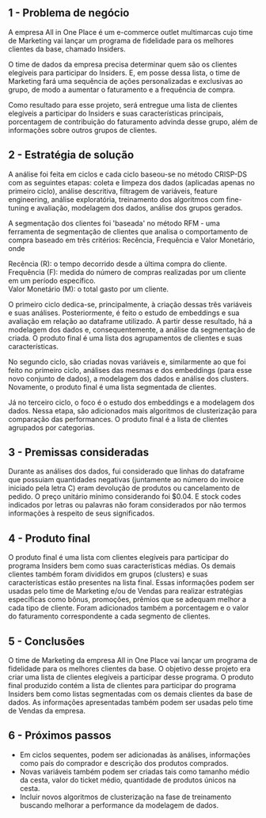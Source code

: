 ## 1 - Problema de negócio

A empresa All in One Place é um e-commerce outlet multimarcas cujo time de Marketing vai lançar um programa de fidelidade para os melhores clientes da base, chamado Insiders. 

O time de dados da empresa precisa determinar quem são os clientes elegíveis para participar do Insiders. E, em posse dessa lista, o time de Marketing fará uma sequência de ações personalizadas e exclusivas ao grupo, de modo a aumentar o faturamento e a frequência de compra.

Como resultado para esse projeto, será entregue uma lista de clientes elegíveis a participar do Insiders e suas características principais, porcentagem de contribuição do faturamento advinda desse grupo, além de informações sobre outros grupos de clientes.

## 2 - Estratégia de solução

A análise foi feita em ciclos e cada ciclo baseou-se no método CRISP-DS com as seguintes etapas: coleta e limpeza dos dados (aplicadas apenas no primeiro ciclo), análise descritiva, filtragem de variáveis, feature engineering, análise exploratória, treinamento dos algoritmos com fine-tuning e avaliação, modelagem dos dados, análise dos grupos gerados. 

A segmentação dos clientes foi 'baseada' no método RFM - uma ferramenta de segmentação de clientes que analisa o comportamento de compra baseado em três critérios: Recência, Frequência e Valor Monetário, onde

Recência (R): o tempo decorrido desde a última compra do cliente.<br>
Frequência (F): medida do número de compras realizadas por um cliente em um período específico.<br>
Valor Monetário (M): o total gasto por um cliente. 

O primeiro ciclo dedica-se, principalmente, à criação dessas três variáveis e suas análises. Posteriormente, é feito o estudo de embeddings e sua avaliação em relação ao dataframe utilizado. A partir desse resultado, há a modelagem dos dados e, consequentemente, a análise da segmentação de criada. O produto final é uma lista dos agrupamentos de clientes e suas características.

No segundo ciclo, são criadas novas variáveis e, similarmente ao que foi feito no primeiro ciclo, análises das mesmas e dos embeddings (para esse novo conjunto de dados), a modelagem dos dados e análise dos clusters. Novamente, o produto final é uma lista segmentada de clientes.

Já no terceiro ciclo, o foco é o estudo dos embeddings e a modelagem dos dados. Nessa etapa, são adicionados mais algoritmos de clusterização para comparação das performances. O produto final é a lista de clientes agrupados por categorias. 

## 3 - Premissas consideradas

Durante as análises dos dados, fui considerado que linhas do dataframe que possuiam quantidades negativas (juntamente ao número do invoice iniciado pela letra C) eram devolução de produtos ou cancelamento de pedido. O preço unitário mínimo considerando foi $0.04. E stock codes indicados por letras ou palavras não foram considerados por não termos informações à respeito de seus significados.

## 4 - Produto final

O produto final é uma lista com clientes elegíveis para participar do programa Insiders bem como suas características médias. Os demais clientes também foram divididos em grupos (clusters) e suas características estão presentes na lista final. Essas informações podem ser usadas pelo time de Marketing e/ou de Vendas para realizar estratégias específicas como bônus, promoções, prêmios que se adequam melhor a cada tipo de cliente. Foram adicionados também a porcentagem e o valor do faturamento correspondente a cada segmento de clientes.

## 5 - Conclusões

O time de Marketing da empresa All in One Place vai lançar um programa de fidelidade para os melhores clientes da base. O objetivo desse projeto era criar uma lista de clientes elegíveis a participar desse programa. O produto final produzido contém a lista de clientes para participar do programa Insiders bem como listas segmentadas com os demais clientes da base de dados. As informações apresentadas também podem ser usadas pelo time de Vendas da empresa.

## 6 - Próximos passos

- Em ciclos sequentes, podem ser adicionadas às análises, informações como país do comprador e descrição dos produtos comprados. 
- Novas variáveis também podem ser criadas tais como tamanho médio da cesta, valor do ticket médio, quantidade de produtos únicos na cesta.
- Incluir novos algoritmos de clusterização na fase de treinamento buscando melhorar a performance da modelagem de dados.
